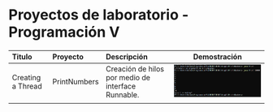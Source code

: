 # Proyectos de laboratorio - Programación V

| Titulo            | Proyecto     | Descripción                                        |             Demostración                      |
| :---------------- | :----------- | :------------------------------------------------- | :----------------------------------:          |
| Creating a Thread | PrintNumbers | Creación de hilos por medio de interface Runnable. | ![PrintsNumbers](images/PrintsNumbers_cli.png)|
|                   |              |                                                    |                                               |
